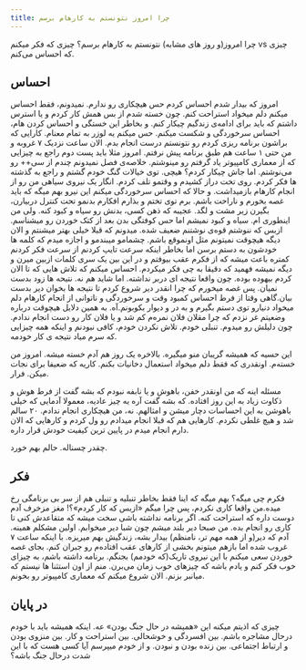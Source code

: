 ```yaml
---
title: چرا امروز نتونستم به کارهام برسم
---
```


چرا امروز(و روز های مشابه) نتونستم به کارهام برسم؟ چیزی که فکر میکنم vs چیزی که احساس می‌کنم.

## احساس

امروز که بیدار شدم احساس کردم حس هیچکاری رو ندارم. نمیدونم، فقط احساس
میکنم دلم میخواد استراحت کنم. چون خسته شدم از بس همش کار کردم و یا 
استرس داشتم که باید برای ادامه‌ی زندگیم چیکار کنم. و بخاطر این خستگی و 
احساس کردن هام، احساس سرخوردگی و شکست میکنم. حس میکنم یه لوزر به تمام 
معنام. کارایی که براشون برنامه ریزی کردم رو نتونستم درست انجام بدم. الان
ساعت نزدیک ۷ غروبه و من حتی ۱ ساعت هم طبق برنامه پیش نرفتم. امروز مثلا 
باید پست دوم راجع به چیزایی که از معماری کامپیوتر یاد گرفتم رو مینوشتم. 
خلاصه‌ی فصل نمیدونم چندم از سی++ رو می‌نوشتم. اما جاش چیکار کردم؟ هیچی. 
توی خیالات گنگ خودم گشتم و راجع به گذشته ها فکر کردم. روی تخت دراز کشیدم
و وقتمو تلف کردم. انگار یک نیروی سیاهی من رو از انجام کارهام بازمیداشت.
و حالا که احساس سرخوردگی میکنم این نیرو بهم میگه که باید غصه بخورم و 
ناراحت باشم. برم توی تختم و بذارم افکارم بدنمو تحت کنترل دربیارن، بگیرن 
زیر مشت و لگد. عجیبه که ذهن کسی، بدنش رو سیاه و کبود کنه. ولی من اینطوری
ام. سیاه و کبود نمیشم اما حس کوفتگی بدن بعد از کتک خوردن رو میشناسم. 
ازبس که ننوشتم قوه‌ی نوشتنم ضعیف شده. میدونم که قبلا خیلی بهتر میشنتم و 
الان دیگه هیچوقت نمیتونم مثل اونموقع باشم. چشمامو میبندمو و اجازه میدم 
که کلمه ها خودشون به دستم برسن اما بخاطر اینکه سرعت تایپ کردنم از سرعت 
فکر کردنم کمتره باعث میشه که از فکرم عقب بیوفتم و در این بین یک سری 
کلمات ازبین میرن و دیگه نمیشه فهمید که دقیقا به چی فکر میکردم. احساس 
میکنم که تلاش هایی که تا الان کردم بیهوده بوده. چون واقعا نتیجه ای دربر 
نداشته. اما شاید هم نه. نتیحه ها زود بدست نمیان. پس غصه میخورم که چرا 
انقدر دیر شروع کردم تا نتیجه ها بخوان دیر بدست بیان.گاهی وقتا از فرط 
احساس کمبود وقت و سرخوردگی و ناتوانی از انجام کارهام دلم میخواد دنیارو 
توی دستم بگیرم و به در و دیوار بکوبونم.آه. به همین دلایل هیچوقت درباره 
وضعیتم غر نزدم که چرا مقلان فلان نمره‌م کم شد و یا فلان کار رو دست انجام
ندادم. چون دلیلش رو میدوم. تنبلی خودم. تلاش نکردن خودم، کافی نبودنم و 
اینکه همه چیزایی که سرم میاد نتیجه ی کار خودمه. 

این حسیه که همیشه گریبان منو میگیره. بالاخره یک روز هم آدم خسته میشه.
امروز من خسته‌م. اونقدری که فقط دلم میخواد استعمال دخانیات بکنم. کاریه 
که ضعیفا برای نجات میکن. فرار.

مسئله اینه که من اونقدر خفن، باهوش و یا نابفه نبودم که بشه گفت از فرط
هوش و ذکاوت زیاد به این روز افتاده. که بشه گفت آره یه چیز عادیه، معمولا
آدمایی که خیلی باهوشن به این احساسات دچار میشن و امثالهم. نه، من 
هیچکاری انجام ندادم. ۲۰ سالم شد و هیچ غلطی نکردم. کارهایی هم که قبلا 
انجام میدادم رو ول کردم و کارهایی که الان دارم انجام میدم در پایین ترین 
کیفیت خودش قرار داره. 

چقدر چسناله. حالم بهم خورد.

## فکر

فکرم چی میگه؟ بهم میگه که اینا فقط بخاطر تنبلیه و تنبلی هم از سر بی 
برنامگی رخ میده.من واقعا کاری نکردم، پس چرا میگم «ازبس که کار کردم»؟! 
مغز مزخرف آدم دوست داره که استراحت کنه. اگر برنامه نداشته باشی سخت میشه 
که متقاعدش کنی تا کاری رو انجام بده. من صبحا دیر بلند میشم چون شبا دیر 
میخوابم. اولین مشکلم همینه. آدم که دیر(و از همه مهم تر، نامنظم) بیدار 
بشه، زندگیش بهم میریزه. با اینکه ساعت ۷ غروب شده اما بازهم میتونم بخشی 
از کارهای عقب افتاده‌م رو جبران کنم. بجای غصه خوردن سعی میکنم با این 
نیروی تاریک(که خودمم) بجنگم. برنامه داشته باشم، به چیزای خوب فکر کنم و 
یادم باشه که چیزهای خوب زمان می‌برن. منم از اون استثنا ها نیستم که 
میانبر بزنم. الان شروع میکنم که معماری کامپیوتر رو بخونم.

## در پایان

چیزی که اذیتم میکنه این «همیشه در حال جنگ بودن» عه. اینکه همیشه باید 
با خودم درحال مشاجره باشم. بین افسردگی و خوشحالی. بین استراحت و کار. بین
منزوی بودن و ارتباط اجتماعی. بین زنده بودن و نبودن. و از خودم میپرسم 
آیا کسی هست که با این شدت درحال جنگ باشه؟
